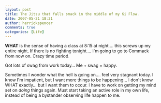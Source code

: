 ```yaml
---
layout: post
title: The Jitsu that falls smack in the middle of my Ki Flow.
date: 2007-05-21 18:21
author: herrickspencer
comments: true
categories: [Life]
---
```

**WHAT** is the sense of having a class at 8:15 at night.... this screws up my entire night. If there is no fighting tonight.... I'm going to go to Commack from now on. Crazy time period.

Got lots of swag from work today... Me + swag = happy.

Sometimes I wonder what the hell is going on.... feel very stagnant today. I know I'm impatient, but I want more things to be happening... I don't know WHAT exactly... but I want them to occur. I have to work on getting my mind set on *doing* things again. Must start taking an active role in my own life, instead of being a bystander observing life happen *to* me.
